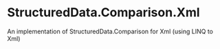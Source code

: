 # StructuredData.Comparison.Xml
An implementation of StructuredData.Comparison for Xml (using LINQ to Xml)
